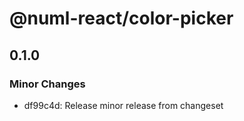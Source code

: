 # @numl-react/color-picker

## 0.1.0

### Minor Changes

- df99c4d: Release minor release from changeset
